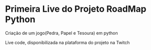 # Primeira Live do Projeto RoadMap Python

Criação de um jogo(Pedra, Papel e Tesoura) em python

Live code, disponibilizada na plataforma do projeto na Twitch


